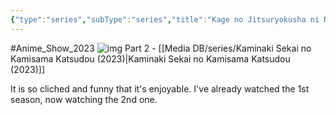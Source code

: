 ```yaml
---
{"type":"series","subType":"series","title":"Kage no Jitsuryokusha ni Naritakute!","englishTitle":"The Eminence in Shadow","year":2022,"dataSource":"MALAPI","url":"https://myanimelist.net/anime/48316/Kage_no_Jitsuryokusha_ni_Naritakute","id":48316,"genres":["Action","Comedy","Fantasy"],"studios":["Nexus"],"episodes":20,"duration":"23 min per ep","onlineRating":8.31,"actors":null,"image":"https://cdn.myanimelist.net/images/anime/1874/121869.jpg","released":true,"streamingServices":["HIDIVE","Animax Korea","Anime Digital Network","Bilibili","Bilibili Global","Laftel"],"airing":true,"airedFrom":"05/10/2022","airedTo":"15/02/2023","watched":false,"lastWatched":"","personalRating":0,"tags":["mediaDB/tv/series"],"dg-publish":true,"dateWatched":"2023-11-20","rating":"⭐ 8","Hours":7.6,"status":"🟢 watched","permalink":"/media-db/series/kage-no-jitsuryokusha-ni-naritakute-2022/","dgPassFrontmatter":true,"noteIcon":"1","created":"2023-11-14T21:08:36.371+05:30","updated":"2023-12-15T08:30:05.966+05:30"}
---
```


#Anime_Show_2023 
![img](https://cdn.myanimelist.net/images/anime/1874/121869.jpg)
Part 2 - [[Media DB/series/Kaminaki Sekai no Kamisama Katsudou (2023)\|Kaminaki Sekai no Kamisama Katsudou (2023)]]

It is so cliched and funny that it's enjoyable.
I've already watched the 1st season, now watching the 2nd one.